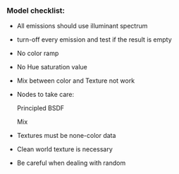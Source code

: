 ### Model checklist:

* All emissions should use illuminant spectrum

* turn-off every emission and test if the result is empty

* No color ramp

* No Hue saturation value

* Mix between color and Texture not work

* Nodes to take care:

    Principled BSDF

    Mix
    
* Textures must be none-color data

* Clean world texture is necessary

* Be careful when dealing with random
